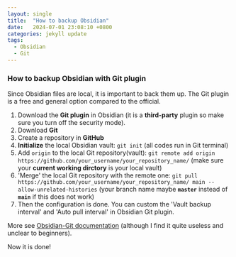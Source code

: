 ```yaml
---
layout: single
title:  "How to backup Obsidian"
date:   2024-07-01 23:08:10 +0800
categories: jekyll update
tags:
  - Obsidian
  - Git
---
```

### How to backup Obsidian with Git plugin
Since Obsidian files are local, it is important to back them up. The Git plugin is a free and general option compared to the official.

1. Download the **Git plugin** in Obsidian (it is a **third-party** plugin so make sure you turn off the security mode).
2. Download **Git**
3. Create a repository in **GitHub**
4. **Initialize** the local Obsidian vault: 
    `git init` 
    (all codes run in Git terminal)
5. Add `origin` to the local Git repository(vault): 
    `git remote add origin https://github.com/your_username/your_repository_name/` 
    (make sure your **current working dirctory** is your local vault)
6. 'Merge' the local Git repository with the remote one: 
    `git pull https://github.com/your_username/your_repository_name/ main --allow-unrelated-histories` 
    (your branch name maybe **`master`** instead of **`main`** if this does not work)
7. Then the configuration is done. You can custom the 'Vault backup interval' and 'Auto pull interval' in Obsidian Git plugin.

More see [Obsidian-Git documentation](https://publish.obsidian.md/git-doc/Start+here) (although I find it quite useless and unclear to beginners).

Now it is done!

